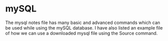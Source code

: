 # mySQL
The mysql notes file has many basic and advanced commands which can be used while using the mySQL database. I have also listed an example file of how we can use a downloaded mysql file using the Source command.
